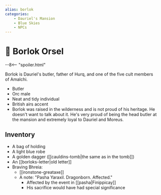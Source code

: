 ```yaml
---
alias: borlok
categories:
    - Dauriel's Mansion
    - Blue Skies
    - NPCs
---
```

# 🔐 Borlok Orsel

--8<-- "spoiler.html"

Borlok is Dauriel's butler, father of Hurq, and one of the five cult members of Amalchi.

- Butler
- Orc male
- Neat and tidy individual
- British airs accent
- Borlok was raised in the wilderness and is not proud of his heritage. He doesn't want to talk about it. He's very proud of being the head butler at the mansion and extremely loyal to Dauriel and Moreus.

## Inventory

- A bag of holding
- A light blue robe
- A golden dagger ([[cauldins-tomb|the same as in the tomb]])
- An [[borloks-letter|old letter]]
- Braving Bhreia:
  - [[ironstone-greataxe]]
  - A note: "Pasha Yaraxil. Dragonborn. Affected."
    - Affected by the event in [[pasha|Finippicay]]
    - His sacrifice would have had special significance
